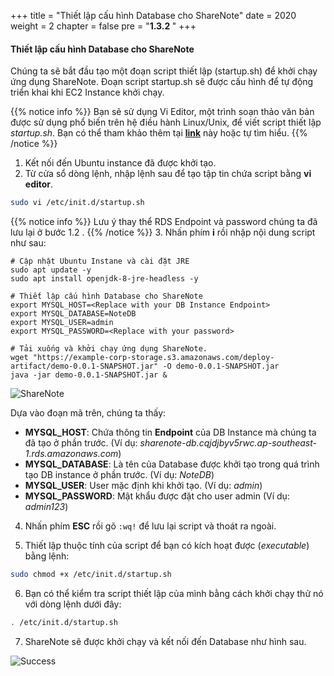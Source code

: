 +++
title = "Thiết lập cấu hình Database cho ShareNote"
date = 2020
weight = 2
chapter = false
pre = "<b>1.3.2 </b>"
+++


#### Thiết lập cấu hình Database cho ShareNote

Chúng ta sẽ bắt đầu tạo một đoạn script thiết lập (startup.sh) để khởi chạy ứng dụng ShareNote. Đoạn script startup.sh sẽ được cấu hình để tự động triển khai khi EC2 Instance khởi chạy.

{{% notice info %}}
Bạn sẽ sử dụng Vi Editor, một trình soạn thảo văn bản được sử dụng phổ biến trên hệ điều hành Linux/Unix, để viết script thiết lập *startup.sh*. Bạn có thể tham khảo thêm tại [**link**](https://vinasupport.com/huong-dan-su-dung-co-ban-lenh-vi-editor-tren-linux/) này hoặc tự tìm hiểu.
{{% /notice %}}


1. Kết nối đến Ubuntu instance đã được khởi tạo.
2. Từ cửa sổ dòng lệnh, nhập lệnh sau để tạo tập tin chứa script bằng **vi editor**.

```bash
sudo vi /etc/init.d/startup.sh
```
{{% notice info %}}
Lưu ý thay thể RDS Endpoint và password chúng ta đã lưu lại ở bước 1.2 .
{{% /notice %}}
3. Nhấn phím **i** rồi nhập nội dung script như sau:

```
# Cập nhật Ubuntu Instane và cài đặt JRE
sudo apt update -y
sudo apt install openjdk-8-jre-headless -y

# Thiết lập cấu hình Database cho ShareNote
export MYSQL_HOST=<Replace with your DB Instance Endpoint>
export MYSQL_DATABASE=NoteDB
export MYSQL_USER=admin
export MYSQL_PASSWORD=<Replace with your password>

# Tải xuống và khởi chạy ứng dụng ShareNote.
wget "https://example-corp-storage.s3.amazonaws.com/deploy-artifact/demo-0.0.1-SNAPSHOT.jar" -O demo-0.0.1-SNAPSHOT.jar
java -jar demo-0.0.1-SNAPSHOT.jar &
```
![ShareNote](/images/asg/013.png?width=90pc)

Dựa vào đoạn mã trên, chúng ta thấy:
- **MYSQL_HOST**: Chứa thông tin **Endpoint** của DB Instance mà chúng ta đã tạo ở phần trước. (Ví dụ: *sharenote-db.cqjdjbyv5rwc.ap-southeast-1.rds.amazonaws.com*)
- **MYSQL_DATABASE**: Là tên của Database được khởi tạo trong quá trình tạo DB instance ở phần trước. (Ví dụ: *NoteDB*)
- **MYSQL_USER**: User mặc định khi khởi tạo. (Ví dụ: *admin*)
- **MYSQL_PASSWORD**: Mật khẩu được đặt cho user admin (Ví dụ: *admin123*)

4. Nhấn phím **ESC** rồi gõ ```:wq!``` để lưu lại script và thoát ra ngoài.

5. Thiết lập thuộc tính của script để bạn có kích hoạt được (*executable*) bằng lệnh:

```bash
sudo chmod +x /etc/init.d/startup.sh
```

6. Bạn có thể kiểm tra script thiết lập của mình bằng cách khởi chạy thử nó với dòng lệnh dưới đây:
    
``` bash
. /etc/init.d/startup.sh
```
7. ShareNote sẽ được khởi chạy và kết nối đến Database như hình sau.

![Success](/images/1/1.3_Success.png?width=90pc)


